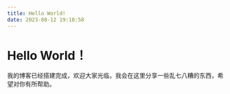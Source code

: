 ```yaml
---
title: Hello World!
date: 2023-08-12 19:10:58
---
```


# Hello World！  
我的博客已经搭建完成，欢迎大家光临，我会在这里分享一些乱七八糟的东西，希望对你有所帮助。
